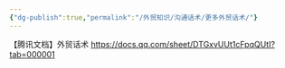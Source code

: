 ```yaml
---
{"dg-publish":true,"permalink":"/外贸知识/沟通话术/更多外贸话术/"}
---
```




【腾讯文档】外贸话术 https://docs.qq.com/sheet/DTGxvUUt1cFpqQUtI?tab=000001

